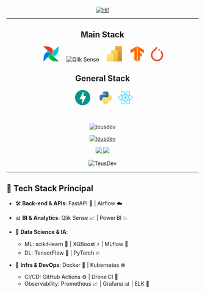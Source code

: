 <div align="center">
	<br>
	<a href="https://github.com/teusdev">
		<img src="header.svg" width="800" height="100" alt="Hi!">
	</a>
</div>
<hr style="text-align:center">

<!-- Main Tech Stack -->
<h2 align="center">Main Stack</h2>
<p align="center">
  <img src="https://raw.githubusercontent.com/devicons/devicon/master/icons/apacheairflow/apacheairflow-original.svg" alt="Airflow"   width="40" height="40" hspace="8"/>
  <img src="https://static-00.iconduck.com/assets.00/file-type-qlikview-icon-512x497-sjcwjpwe.png" alt="Qlik Sense"                 width="40" height="40" hspace="8"/>
  <img src="powerbi.png"                                                                                                           alt="Power BI"                  width="40" height="40" hspace="8"/>
  <img src="https://raw.githubusercontent.com/devicons/devicon/master/icons/tensorflow/tensorflow-original.svg"  alt="TensorFlow"  width="40" height="40" hspace="8"/>
  <img src="https://raw.githubusercontent.com/devicons/devicon/master/icons/pytorch/pytorch-original.svg"        alt="PyTorch"     width="40" height="40"/>
</p>

<!-- General Stack -->
<h2 align="center">General Stack</h2>
<p align="center">
  <img src="https://raw.githubusercontent.com/devicons/devicon/master/icons/fastapi/fastapi-original.svg"        alt="FastAPI"     width="40" height="40" hspace="8"/>
  <img src="https://raw.githubusercontent.com/devicons/devicon/master/icons/python/python-original.svg"          alt="Python"      width="40" height="40" hspace="8"/>
  <img src="https://raw.githubusercontent.com/devicons/devicon/master/icons/react/react-original.svg"            alt="React"       width="40" height="40"/>
</p>

<br>
<div align="center">
    <p>
        <img src="https://komarev.com/ghpvc/?username=teusdev&label=Profile%20views&color=0e75b6&style=flat" alt="teusdev"/>
    </p>
    <p>
        <a href="https://github.com/ryo-ma/github-profile-trophy"><img src="https://github-profile-trophy.vercel.app/?username=teusdev" alt="teusdev"/></a>
    </p>
    <a href="https://github.com/teusdev">
        <img height="180em" src="https://github-readme-stats.vercel.app/api?username=teusdev&show_icons=true&theme=codeSTACKr&include_all_commits=true&card_width=800px&count_private=true"/>
        <img height="180em" src="https://github-readme-stats.vercel.app/api/top-langs/?username=teusdev&layout=compact&langs_count=6&card_width=800px&theme=codeSTACKr"/>
    </a>
	<p><img align="center" src="http://github-readme-streak-stats.herokuapp.com?user=TeusDev&theme=hacker&date_format=j%20M%5B%20Y%5D&border=0C1924&background=09131B&ring=D8582C&stroke=0C1924&fire=FFFFFF&currStreakNum=FFFFFF&sideNums=FFFFFF&currStreakLabel=D8582C&sideLabels=D8582C&dates=7C7C7C" alt="TeusDev" /></p>
</div>

---

## 🔧 Tech Stack Principal

- 🛠️ **Back‑end & APIs**: FastAPI 🐍 | Airflow ☁️  

- 📊 **BI & Analytics**: Qlik Sense 📈 | Power BI 💥  

- 🤖 **Data Science & IA**:  
  - ML: scikit‑learn 🚀 | XGBoost ⚡ | MLflow 🔄  
  - DL: TensorFlow 🧠 | PyTorch 🔥  

- 🚀 **Infra & DevOps**: Docker 🐳 | Kubernetes ☸️  
  - CI/CD: GitHub Actions ⚙️ | Drone CI 🤖  
  - Observability: Prometheus 📈 | Grafana 📊 | ELK 🐘
